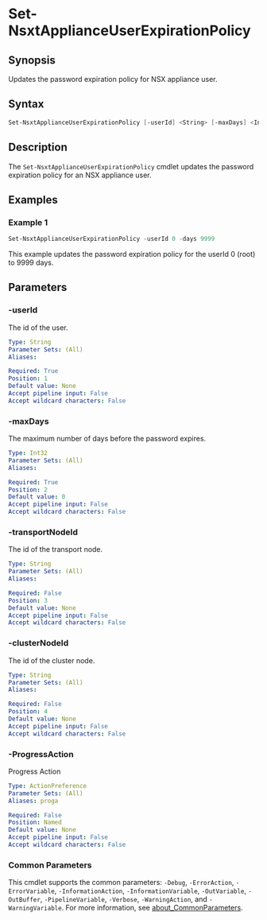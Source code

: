 # Set-NsxtApplianceUserExpirationPolicy

## Synopsis

Updates the password expiration policy for NSX appliance user.

## Syntax

```powershell
Set-NsxtApplianceUserExpirationPolicy [-userId] <String> [-maxDays] <Int32> [[-transportNodeId] <String>] [[-clusterNodeId] <String>] [-ProgressAction <ActionPreference>] [<CommonParameters>]
```

## Description

The `Set-NsxtApplianceUserExpirationPolicy` cmdlet updates the password expiration policy for an NSX appliance user.

## Examples

### Example 1

```powershell
Set-NsxtApplianceUserExpirationPolicy -userId 0 -days 9999
```

This example updates the password expiration policy for the userId 0 (root) to 9999 days.

## Parameters

### -userId

The id of the user.

```yaml
Type: String
Parameter Sets: (All)
Aliases:

Required: True
Position: 1
Default value: None
Accept pipeline input: False
Accept wildcard characters: False
```

### -maxDays

The maximum number of days before the password expires.

```yaml
Type: Int32
Parameter Sets: (All)
Aliases:

Required: True
Position: 2
Default value: 0
Accept pipeline input: False
Accept wildcard characters: False
```

### -transportNodeId

The id of the transport node.

```yaml
Type: String
Parameter Sets: (All)
Aliases:

Required: False
Position: 3
Default value: None
Accept pipeline input: False
Accept wildcard characters: False
```

### -clusterNodeId

The id of the cluster node.

```yaml
Type: String
Parameter Sets: (All)
Aliases:

Required: False
Position: 4
Default value: None
Accept pipeline input: False
Accept wildcard characters: False
```

### -ProgressAction

Progress Action

```yaml
Type: ActionPreference
Parameter Sets: (All)
Aliases: proga

Required: False
Position: Named
Default value: None
Accept pipeline input: False
Accept wildcard characters: False
```

### Common Parameters

This cmdlet supports the common parameters: `-Debug`, `-ErrorAction`, `-ErrorVariable`, `-InformationAction`, `-InformationVariable`, `-OutVariable`, `-OutBuffer`, `-PipelineVariable`, `-Verbose`, `-WarningAction`, and `-WarningVariable`. For more information, see [about_CommonParameters](http://go.microsoft.com/fwlink/?LinkID=113216).
